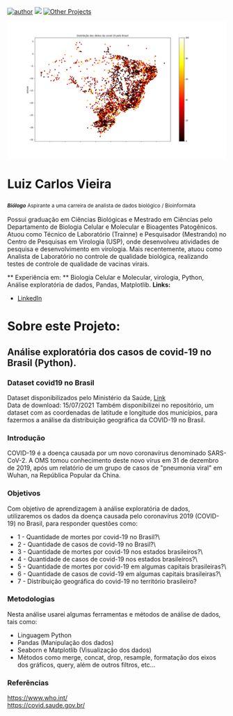 [![author](https://img.shields.io/badge/author-Luiz_Carlos-red.svg)](https://www.linkedin.com/in/luiz-carlos-vieira-4582797b/) [![](https://img.shields.io/badge/python-3.8+-blue.svg)](https://www.python.org/downloads/) 
[![Other Projects](https://img.shields.io/badge/Others-Projects-brightgreen.svg?style=flat)](https://github.com/ziul-bio?tab=repositories)


<p align="center">
  <img src="banner.png" >
</p>

# Luiz Carlos Vieira 

<sub> ***Biólogo*** Aspirante a uma carreira de analista de dados biológico / Bioinformáta <sub>

Possui graduação em Ciências Biológicas e Mestrado em Ciências pelo Departamento de Biologia Celular e Molecular e Bioagentes Patogênicos.
Atuou como Técnico de Laboratório (Trainne) e Pesquisador (Mestrando) no Centro de Pesquisas em Virologia (USP), onde desenvolveu atividades
de pesquisa e desenvolvimento em virologia.
Mais recentemente, atuou como Analista de Laboratório no controle de qualidade biológica, realizando testes de controle de qualidade de vacinas virais.

** Experiência em: ** Biologia Celular e Molecular, virologia, Python, Análise exploratória de dados, Pandas, Matplotlib.
**Links:**
* [LinkedIn](https://www.linkedin.com/in/luiz-carlos-vieira-4582797b/)

# Sobre este Projeto:

## Análise exploratória dos casos de covid-19 no Brasil (Python).
### Dataset covid19 no Brasil 

Dataset disponibilizados pelo Ministério da Saúde, [Link](https://covid.saude.gov.br/)\
Data de download: 15/07/2021
Também disponibilizei no repositório, um dataset com as coordenadas de latitude e longitude dos municípios,
para fazermos a análise da distribuição geográfica da COVID-19 no Brasil.

### Introdução
COVID-19 é a doença causada por um novo coronavírus denominado SARS-CoV-2. A OMS tomou conhecimento deste novo vírus em 31 de dezembro de 2019, após um relatório de um grupo de casos de "pneumonia viral" em Wuhan, na República Popular da China.

### Objetivos
Com objetivo de aprendizagem à análise exploratória de dados, utilizaremos os dados da doença causada pelo coronavírus 2019 (COVID-19) no Brasil, para responder questões como: 

* 1 - Quantidade de mortes por covid-19 no Brasil?\
* 2 - Quantidade de casos de covid-19 no Brasil?\
* 3 - Quantidade de mortes por covid-19 nos estados brasileiros?\
* 4 - Quantidade de casos de covid-19 nos estados brasileiros?\
* 5 - Quantidade de mortes por covid-19 em algumas capitais brasileiras?\
* 6 - Quantidade de casos de covid-19 em algumas capitais brasileiras?\
* 7 - Distribuição geográfica do covid-19 no território brasileiro?

### Metodologias
Nesta análise usarei algumas ferramentas e métodos de análise de dados, tais como:
* Linguagem Python 
* Pandas (Manipulação dos dados)
* Seaborn e Matplotlib (Visualização dos dados)
* Métodos como merge, concat, drop, resample, formatação dos eixos dos gráficos, query, além de outros filtros, etc... 

### Referências
https://www.who.int/ \
https://covid.saude.gov.br/
